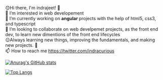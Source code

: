 😊Hi there, I'm indrajeet! 👋<br>
👀 I’m interested in web developement<br>
🌱 I’m currently working on <strong> angular </strong> projects with the help of html5, css3, and typescript<br>
💞️ I’m looking to collaborate on web develpemet projects, as the front end dev, to learn new dimentions of the front end lifecycles<br>
😉Always learning new things, improving the fundamentals, and making new projects. 🚀<br>
📫 How to reach me https://twitter.com/indracurious


[![Anurag's GitHub stats](https://github-readme-stats.vercel.app/api?username=indrajeetgiram)](https://github.com/anuraghazra/github-readme-stats)

[![Top Langs](https://github-readme-stats.vercel.app/api/top-langs/?username=indrajeetgiram)](https://github.com/anuraghazra/github-readme-stats)
            
      
